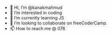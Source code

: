 - 👋 Hi, I’m @kanakmahmud
- 👀 I’m interested in coding
- 🌱 I’m currently learning JS
- 💞️ I’m looking to collaborate on freeCoderCamp.
- 📫 How to reach me @ 076

<!---
kanakmahmud/kanakmahmud is a ✨ special ✨ repository because its `README.md` (this file) appears on your GitHub profile.
You can click the Preview link to take a look at your changes.
--->
